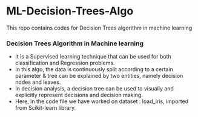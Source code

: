 # ML-Decision-Trees-Algo
This repo contains codes for Decision Trees algorithm in machine learning


### Decision Trees Algorithm in Machine learning  
* It is a Supervised learning technique that can be used for both classification and Regression problems.  
* In this algo, the data is continuously split according to a certain parameter & tree can be explained by two entities, namely decision nodes and leaves.  
* In decision analysis, a decision tree can be used to visually and explicitly represent decisions and decision making.  
* Here, in the code file we have worked on dataset : load_iris, imported from Scikit-learn library.
